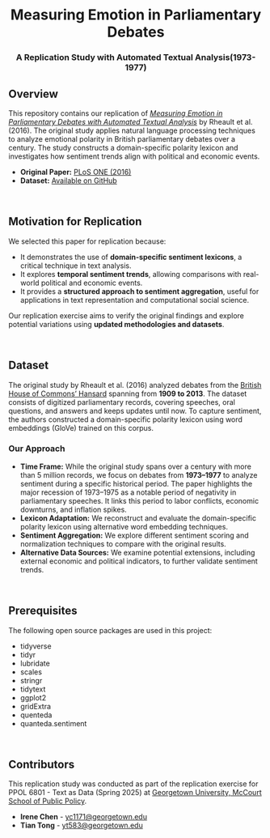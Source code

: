 <h1 align="center"> Measuring Emotion in Parliamentary Debates </h1>
<h3 align="center"> A Replication Study with Automated Textual Analysis(1973- 1977) </h3>  


<!-- INTRODUCTIONS -->
<h2 id="overview">Overview</h2>

<p>
This repository contains our replication of <a href="https://journals.plos.org/plosone/article?id=10.1371/journal.pone.0168843">
<em>Measuring Emotion in Parliamentary Debates with Automated Textual Analysis</em></a> by Rheault et al. (2016). 
The original study applies natural language processing techniques to analyze emotional polarity in British parliamentary debates over a century. 
The study constructs a domain-specific polarity lexicon and investigates how sentiment trends align with political and economic events.
</p>

<ul>
  <li><strong>Original Paper:</strong> <a href="https://journals.plos.org/plosone/article?id=10.1371/journal.pone.0168843">PLoS ONE (2016)</a></li>
  <li><strong>Dataset:</strong> <a href="https://github.com/lrheault/emotion">Available on GitHub</a></li>
</ul>

<br>



<!-- MOTIVATION -->
<h2 id="motivation-for-replication">Motivation for Replication</h2>

<p>
We selected this paper for replication because:
</p>

<ul>
  <li>It demonstrates the use of <strong>domain-specific sentiment lexicons</strong>, a critical technique in text analysis.</li>
  <li>It explores <strong>temporal sentiment trends</strong>, allowing comparisons with real-world political and economic events.</li>
  <li>It provides a <strong>structured approach to sentiment aggregation</strong>, useful for applications in text representation and computational social science.</li>
</ul>

<p>
Our replication exercise aims to verify the original findings and explore potential variations using <strong>updated methodologies and datasets</strong>.
</p>


<br>


<!-- DATASET -->
<h2 id="dataset">Dataset</h2>

<p>
The original study by Rheault et al. (2016) analyzed debates from the <a href="http://data.politicalmashup.nl/parldumps/uk/">British House of Commons’ Hansard</a> spanning from <strong>1909 to 2013</strong>. 
The dataset consists of digitized parliamentary records, covering speeches, oral questions, and answers and keeps updates until now. 
To capture sentiment, the authors constructed a domain-specific polarity lexicon using word embeddings (GloVe) trained on this corpus.
</p>

<h3>Our Approach</h3>
<ul>
  <li><strong>Time Frame:</strong> While the original study spans over a century with more than 5 million records, we focus on debates from <strong>1973–1977</strong> to analyze sentiment during a specific historical period. The paper highlights the major recession of 1973–1975 as a notable period of negativity in parliamentary speeches.
It links this period to labor conflicts, economic downturns, and inflation spikes.</li>
  <li><strong>Lexicon Adaptation:</strong> We reconstruct and evaluate the domain-specific polarity lexicon using alternative word embedding techniques.</li>
  <li><strong>Sentiment Aggregation:</strong> We explore different sentiment scoring and normalization techniques to compare with the original results.</li>
  <li><strong>Alternative Data Sources:</strong> We examine potential extensions, including external economic and political indicators, to further validate sentiment trends.</li>
</ul>


<br>


<!-- PREREQUISITES -->
<h2 id="prerequisites"> Prerequisites</h2>

<!--This project is written in Python programming language. <br>-->
The following open source packages are used in this project:
* tidyverse
* tidyr
* lubridate
* scales
* stringr
* tidytext
* ggplot2
* gridExtra
* quenteda
* quanteda.sentiment

<br>

<!-- CONTRIBUTORS -->
<h2 id="contributors">Contributors</h2>

<p>
This replication study was conducted as part of the replication exercise for 
PPOL 6801 - Text as Data (Spring 2025) at 
<a href="https://mccourt.georgetown.edu/">Georgetown University, McCourt School of Public Policy</a>.
</p>

<ul>
  <li><strong>Irene Chen</strong> - <a href="mailto:yc1171@georgetown.edu">yc1171@georgetown.edu</a></li>
  <li><strong>Tian Tong</strong> - <a href="mailto:yt583@georgetown.edu">yt583@georgetown.edu</a></li>
</ul>

